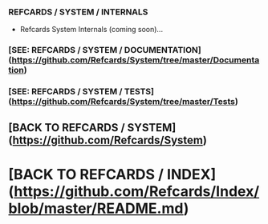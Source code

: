 ### REFCARDS / SYSTEM / INTERNALS
- Refcards System Internals (coming soon)...

### [SEE: REFCARDS / SYSTEM / DOCUMENTATION] (https://github.com/Refcards/System/tree/master/Documentation)
### [SEE: REFCARDS / SYSTEM / TESTS] (https://github.com/Refcards/System/tree/master/Tests)
## [BACK TO REFCARDS / SYSTEM] (https://github.com/Refcards/System)
# [BACK TO REFCARDS / INDEX] (https://github.com/Refcards/Index/blob/master/README.md)
